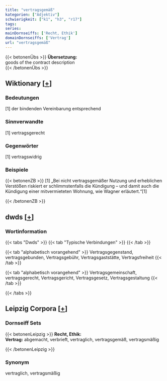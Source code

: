 ```yaml
---
title: "vertragsgemäß"
kategorien: ["Adjektiv"]
schwierigkeit: ["k1", "h3", "r17"]
tags:
series:
mainDornseiffs: ['Recht, Ethik']
domainDornseiffs: ['Vertrag']
url: "vertragsgemäß"
---
```


{{< betonenÜbs >}}
**Übersetzung:**  
goods of the contract description  
{{< /betonenÜbs >}}

## Wiktionary [[+](https://de.wiktionary.org/wiki/vertragsgemäß)]

### Bedeutungen
[1] der bindenden Vereinbarung entsprechend  

### Sinnverwandte
[1] vertragsgerecht  

### Gegenwörter
[1] vertragswidrig  

### Beispiele
{{< betonenZB >}}
[1] „Bei nicht vertragsgemäßer Nutzung und erheblichen Verstößen riskiert er schlimmstenfalls die Kündigung – und damit auch die Kündigung einer mitvermieteten Wohnung, wie Wagner erläutert.“[1]  

{{< /betonenZB >}}


## dwds [[+](https://www.dwds.de/wb/vertragsgemäß)]

### Wortinformation
{{< tabs "Dwds" >}}
{{< tab "Typische Verbindungen" >}}
{{< /tab >}}

{{< tab "alphabetisch vorangehend" >}}
Vertragsgegenstand, vertragsgebunden, Vertragsgebühr, Vertragsgaststätte, Vertragsfreiheit
{{< /tab >}}

{{< tab "alphabetisch vorangehend" >}}
Vertragsgemeinschaft, vertragsgerecht, Vertragsgericht, Vertragsgesetz, Vertragsgestaltung
{{< /tab >}}

{{< /tabs >}}

## Leipzig Corpora [[+](https://corpora.uni-leipzig.de/en/res?word=vertragsgemäß&corpusId=deu_newscrawl-public_2018)]

### Dornseiff Sets
{{< betonenLeipzig >}}
**Recht, Ethik:**  
**Vertrag:** abgemacht, verbrieft, vertraglich, vertragsgemäß, vertragsmäßig  

{{< /betonenLeipzig >}}

### Synonym
vertraglich, vertragsmäßig

